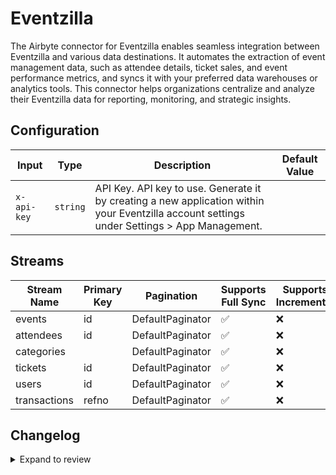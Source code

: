 # Eventzilla
The Airbyte connector for Eventzilla enables seamless integration between Eventzilla and various data destinations. It automates the extraction of event management data, such as attendee details, ticket sales, and event performance metrics, and syncs it with your preferred data warehouses or analytics tools. This connector helps organizations centralize and analyze their Eventzilla data for reporting, monitoring, and strategic insights.

## Configuration

| Input | Type | Description | Default Value |
|-------|------|-------------|---------------|
| `x-api-key` | `string` | API Key. API key to use. Generate it by creating a new application within your Eventzilla account settings under Settings &gt; App Management. |  |

## Streams
| Stream Name | Primary Key | Pagination | Supports Full Sync | Supports Incremental |
|-------------|-------------|------------|---------------------|----------------------|
| events | id | DefaultPaginator | ✅ |  ❌  |
| attendees | id | DefaultPaginator | ✅ |  ❌  |
| categories |  | DefaultPaginator | ✅ |  ❌  |
| tickets | id | DefaultPaginator | ✅ |  ❌  |
| users | id | DefaultPaginator | ✅ |  ❌  |
| transactions | refno | DefaultPaginator | ✅ |  ❌  |

## Changelog

<details>
  <summary>Expand to review</summary>

| Version          | Date              | Pull Request | Subject        |
|------------------|-------------------|--------------|----------------|
| 0.0.14 | 2025-03-08 | [55334](https://github.com/airbytehq/airbyte/pull/55334) | Update dependencies |
| 0.0.13 | 2025-03-01 | [54927](https://github.com/airbytehq/airbyte/pull/54927) | Update dependencies |
| 0.0.12 | 2025-02-22 | [54450](https://github.com/airbytehq/airbyte/pull/54450) | Update dependencies |
| 0.0.11 | 2025-02-15 | [53753](https://github.com/airbytehq/airbyte/pull/53753) | Update dependencies |
| 0.0.10 | 2025-02-08 | [53375](https://github.com/airbytehq/airbyte/pull/53375) | Update dependencies |
| 0.0.9 | 2025-02-01 | [52840](https://github.com/airbytehq/airbyte/pull/52840) | Update dependencies |
| 0.0.8 | 2025-01-25 | [52334](https://github.com/airbytehq/airbyte/pull/52334) | Update dependencies |
| 0.0.7 | 2025-01-18 | [51675](https://github.com/airbytehq/airbyte/pull/51675) | Update dependencies |
| 0.0.6 | 2025-01-11 | [51083](https://github.com/airbytehq/airbyte/pull/51083) | Update dependencies |
| 0.0.5 | 2024-12-28 | [50549](https://github.com/airbytehq/airbyte/pull/50549) | Update dependencies |
| 0.0.4 | 2024-12-21 | [50047](https://github.com/airbytehq/airbyte/pull/50047) | Update dependencies |
| 0.0.3 | 2024-12-14 | [49488](https://github.com/airbytehq/airbyte/pull/49488) | Update dependencies |
| 0.0.2 | 2024-12-12 | [49198](https://github.com/airbytehq/airbyte/pull/49198) | Update dependencies |
| 0.0.1 | 2024-10-23 | | Initial release by [@parthiv11](https://github.com/parthiv11) via Connector Builder |

</details>
